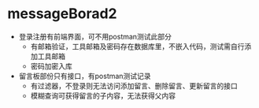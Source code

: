 # messageBorad2
+ 登录注册有前端界面，可不用postman测试此部分
  + 有邮箱验证，工具邮箱及密码存在数据库里，不嵌入代码，测试需自行添加工具邮箱
  + 密码加密入库
+ 留言板部份只有接口，有postman测试记录
  + 有过滤器，不登录则无法访问添加留言、删除留言、更新留言的接口
  + 模糊查询可获得留言的子内容，无法获得父内容
